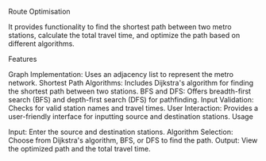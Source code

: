 Route Optimisation

It provides functionality to find the shortest path between two metro stations, calculate the total travel time, and optimize the path based on different algorithms.

Features

Graph Implementation: Uses an adjacency list to represent the metro network.
Shortest Path Algorithms: Includes Dijkstra's algorithm for finding the shortest path between two stations.
BFS and DFS: Offers breadth-first search (BFS) and depth-first search (DFS) for pathfinding.
Input Validation: Checks for valid station names and travel times.
User Interaction: Provides a user-friendly interface for inputting source and destination stations.
Usage

Input: Enter the source and destination stations.
Algorithm Selection: Choose from Dijkstra's algorithm, BFS, or DFS to find the path.
Output: View the optimized path and the total travel time.
